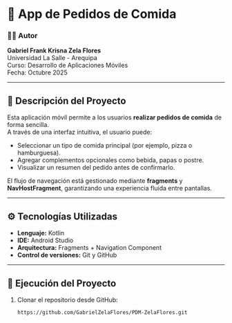 # 🍔 App de Pedidos de Comida

### 👨‍💻 Autor
**Gabriel Frank Krisna Zela Flores**  
Universidad La Salle - Arequipa  
Curso: Desarrollo de Aplicaciones Móviles  
Fecha: Octubre 2025  

---

## 📝 Descripción del Proyecto

Esta aplicación móvil permite a los usuarios **realizar pedidos de comida** de forma sencilla.  
A través de una interfaz intuitiva, el usuario puede:

- Seleccionar un tipo de comida principal (por ejemplo, pizza o hamburguesa).  
- Agregar complementos opcionales como bebida, papas o postre.  
- Visualizar un resumen del pedido antes de confirmarlo.  

El flujo de navegación está gestionado mediante **fragments** y **NavHostFragment**, garantizando una experiencia fluida entre pantallas.

---

## ⚙️ Tecnologías Utilizadas

- **Lenguaje:** Kotlin  
- **IDE:** Android Studio  
- **Arquitectura:** Fragments + Navigation Component  
- **Control de versiones:** Git y GitHub  

---

## 🚀 Ejecución del Proyecto

1. Clonar el repositorio desde GitHub:
   ```bash
   https://github.com/GabrielZelaFlores/PDM-ZelaFlores.git
   
